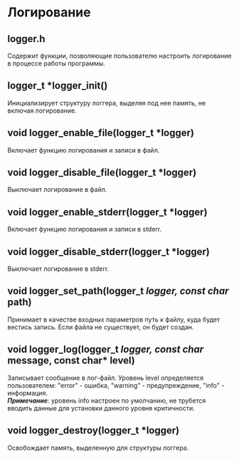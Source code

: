 # Логирование
## logger.h
Содержит функции, позволяющие пользователю настроить логирование в процессе работы программы.
## logger_t *logger_init()
Инициализирует структуру логгера, выделяя под нее память, не включая логирование.
## void logger_enable_file(logger_t *logger)
Включает функцию логирования и записи в файл.
## void logger_disable_file(logger_t *logger)
Выключает логирование в файл.
## void logger_enable_stderr(logger_t *logger)
Включает функцию логирования и записи в stderr.
## void logger_disable_stderr(logger_t *logger)
Выключает логирование в stderr.
## void logger_set_path(logger_t *logger, const char* path)
Принимает в качестве входных параметров путь к файлу, куда будет вестись запись. Если файла не существует, он будет создан.
## void logger_log(logger_t *logger, const char* message, const char* level)
Записывает сообщение в лог-файл. Уровень level определяется пользователем: "error" - ошибка, "warning" - предупреждение, "info" - информация.
<br>
***Примечание***: уровень info настроен по умолчанию, не трубется вводить данные для установки данного уровня критичности.
## void logger_destroy(logger_t *logger)
Освобождает память, выделенную для структуры логгера.  

